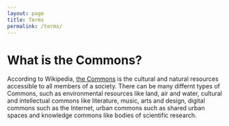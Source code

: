 ```yaml
---
layout: page
title: Terms
permalink: /terms/
---
```


# What is the Commons? 

According to Wikipedia, [the Commons](https://en.wikipedia.org/wiki/Commons) is the cultural and natural resources accessible to all members of a society. There can be many differnt types of Commons, such as environmental resources like land, air and water, cultural and intellectual commons like literature, music, arts and design, digital commons such as the Internet, urban commons such as shared urban spaces and knowledge commons like bodies of scientific research.
